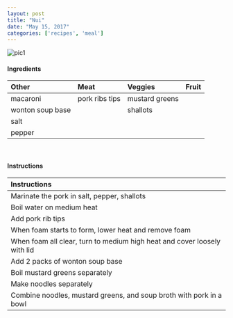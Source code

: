 ```yaml
---
layout: post
title: "Nui"
date: "May 15, 2017"
categories: ['recipes', 'meal']
---
```




![pic1](http://jnguyen92.github.io/nhuyhoa/figure/food/Nui.JPG)




#### Ingredients

<table class = "presenttab">
 <thead>
  <tr>
   <th style="text-align:left;"> Other </th>
   <th style="text-align:left;"> Meat </th>
   <th style="text-align:left;"> Veggies </th>
   <th style="text-align:left;"> Fruit </th>
  </tr>
 </thead>
<tbody>
  <tr>
   <td style="text-align:left;"> macaroni </td>
   <td style="text-align:left;"> pork ribs tips </td>
   <td style="text-align:left;"> mustard greens </td>
   <td style="text-align:left;">  </td>
  </tr>
  <tr>
   <td style="text-align:left;"> wonton soup base </td>
   <td style="text-align:left;">  </td>
   <td style="text-align:left;"> shallots </td>
   <td style="text-align:left;">  </td>
  </tr>
  <tr>
   <td style="text-align:left;"> salt </td>
   <td style="text-align:left;">  </td>
   <td style="text-align:left;">  </td>
   <td style="text-align:left;">  </td>
  </tr>
  <tr>
   <td style="text-align:left;"> pepper </td>
   <td style="text-align:left;">  </td>
   <td style="text-align:left;">  </td>
   <td style="text-align:left;">  </td>
  </tr>
</tbody>
</table>

<br>

#### Instructions

<table class = "presenttabnoh">
 <thead>
  <tr>
   <th style="text-align:left;"> Instructions </th>
  </tr>
 </thead>
<tbody>
  <tr>
   <td style="text-align:left;"> Marinate the pork in salt, pepper, shallots </td>
  </tr>
  <tr>
   <td style="text-align:left;"> Boil water on medium heat </td>
  </tr>
  <tr>
   <td style="text-align:left;"> Add pork rib tips </td>
  </tr>
  <tr>
   <td style="text-align:left;"> When foam starts to form, lower heat and remove foam </td>
  </tr>
  <tr>
   <td style="text-align:left;"> When foam all clear, turn to medium high heat and cover loosely with lid </td>
  </tr>
  <tr>
   <td style="text-align:left;"> Add 2 packs of wonton soup base </td>
  </tr>
  <tr>
   <td style="text-align:left;"> Boil mustard greens separately </td>
  </tr>
  <tr>
   <td style="text-align:left;"> Make noodles separately </td>
  </tr>
  <tr>
   <td style="text-align:left;"> Combine noodles, mustard greens, and soup broth with pork in a bowl </td>
  </tr>
</tbody>
</table>

